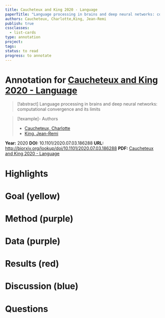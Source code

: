 ```yaml
---
title: Caucheteux and King 2020 - Language
paperTitle: "Language processing in brains and deep neural networks: computational convergence and its limits"
authors: Caucheteux, Charlotte,King, Jean-Remi
publish: true
cssclasses:
  - list-cards
type: annotation
project:
tags:
status: to read
progress: to annotate
---
```

# Annotation for [Caucheteux and King 2020 - Language](Papers/References/Caucheteux%20and%20King%202020%20-%20Language)

> [!abstract] Language processing in brains and deep neural networks: computational convergence and its limits

> [!example]- Authors
> - [Caucheteux, Charlotte](Caucheteux%2C%20Charlotte)
> - [King, Jean-Remi](King%2C%20Jean-Remi)

**Year:** 2020
**DOI:** 10.1101/2020.07.03.186288
**URL:** http://biorxiv.org/lookup/doi/10.1101/2020.07.03.186288
**PDF:** [Caucheteux and King 2020 - Language](Papers/PDFs/Caucheteux%20and%20King%202020%20-%20Language%20processing%20in%20brains%20and%20deep%20neural%20networks%20computational%20convergence%20and%20its%20limits.pdf)

# Highlights


# Goal (yellow)


# Method (purple)


# Data (purple)


# Results (red)


# Discussion (blue)


# Questions


